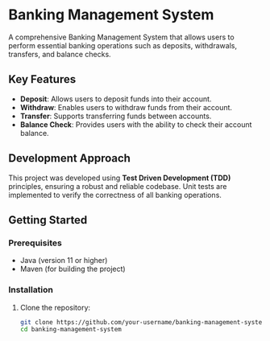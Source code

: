 # Banking Management System

A comprehensive Banking Management System that allows users to perform essential banking operations such as deposits, withdrawals, transfers, and balance checks.

## Key Features

- **Deposit**: Allows users to deposit funds into their account.
- **Withdraw**: Enables users to withdraw funds from their account.
- **Transfer**: Supports transferring funds between accounts.
- **Balance Check**: Provides users with the ability to check their account balance.

## Development Approach

This project was developed using **Test Driven Development (TDD)** principles, ensuring a robust and reliable codebase. Unit tests are implemented to verify the correctness of all banking operations.

## Getting Started

### Prerequisites

- Java (version 11 or higher)
- Maven (for building the project)

### Installation

1. Clone the repository:

   ```bash
   git clone https://github.com/your-username/banking-management-system.git
   cd banking-management-system
